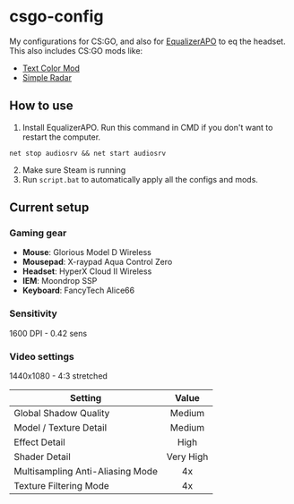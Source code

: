 # csgo-config
My configurations for CS:GO, and also for [EqualizerAPO](https://sourceforge.net/projects/equalizerapo/) to eq the headset. This also includes CS:GO mods like:
- [Text Color Mod](https://maximhere.me/modifications/)
- [Simple Radar](https://readtldr.gg/simpleradar-bananagaming)

## How to use
1. Install EqualizerAPO. Run this command in CMD if you don't want to restart the computer.
```batch
net stop audiosrv && net start audiosrv
```
2. Make sure Steam is running
3. Run `script.bat` to automatically apply all the configs and mods.

## Current setup
### Gaming gear
- **Mouse**: Glorious Model D Wireless
- **Mousepad**: X-raypad Aqua Control Zero
- **Headset**: HyperX Cloud II Wireless
- **IEM**: Moondrop SSP
- **Keyboard**: FancyTech Alice66

### Sensitivity
1600 DPI - 0.42 sens

### Video settings
1440x1080 - 4:3 stretched

| Setting | Value |
| --- | :---: |
| Global Shadow Quality | Medium |
| Model / Texture Detail | Medium |
| Effect Detail | High |
| Shader Detail | Very High |
| Multisampling Anti-Aliasing Mode | 4x |
| Texture Filtering Mode | 4x |
